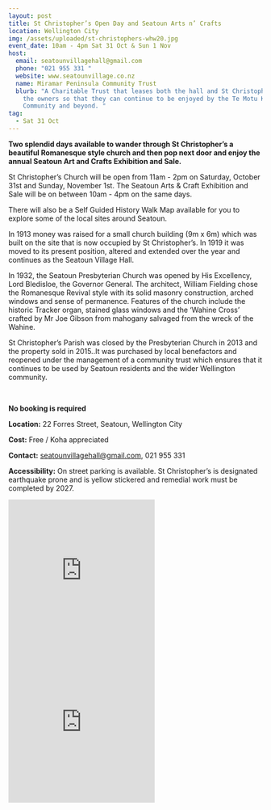 ```yaml
---
layout: post
title: St Christopher’s Open Day and Seatoun Arts n’ Crafts
location: Wellington City
img: /assets/uploaded/st-christophers-whw20.jpg
event_date: 10am - 4pm Sat 31 Oct & Sun 1 Nov
host:
  email: seatounvillagehall@gmail.com
  phone: "021 955 331 "
  website: www.seatounvillage.co.nz
  name: Miramar Peninsula Community Trust
  blurb: "A Charitable Trust that leases both the hall and St Christopher’s from
    the owners so that they can continue to be enjoyed by the Te Motu Kairangi
    Community and beyond. "
tag:
  - Sat 31 Oct
---
```

**Two splendid days available to wander through St Christopher’s a beautiful Romanesque style church and then pop next door and enjoy the annual Seatoun Art and Crafts Exhibition and Sale.**

St Christopher’s Church will be open from 11am - 2pm on Saturday, October 31st  and Sunday, November 1st. The Seatoun Arts & Craft Exhibition and Sale will be on between 10am - 4pm on the same days. 

There will also be a Self Guided History Walk Map available for you to explore some of the local sites around Seatoun.

In 1913 money was raised for a small church building (9m x 6m) which was built on the site that is now occupied by St Christopher’s. In 1919 it was moved to its present position, altered and extended over the year and continues as the Seatoun Village Hall. 

In 1932, the Seatoun Presbyterian Church was opened by His Excellency, Lord Bledisloe, the Governor General. The architect, William Fielding chose the Romanesque Revival style with its solid masonry construction, arched windows and sense of permanence. Features of the church include the historic Tracker organ, stained glass windows and the ‘Wahine Cross’ crafted by Mr Joe Gibson from mahogany salvaged from the wreck of the Wahine.

St Christopher’s Parish was closed by the Presbyterian Church in 2013 and the property sold in 2015..It was purchased by local benefactors and reopened under the management of a community trust which ensures that it continues to be used by Seatoun residents and the wider Wellington community.

<br>

**No booking is required**

**Location:** 22 Forres Street, Seatoun, Wellington City

**Cost:** Free / Koha appreciated 

**Contact:** seatounvillagehall@gmail.com, 021 955 331 

**Accessibility:** On street parking is available. St Christopher’s is designated earthquake prone and is yellow stickered and remedial work must be completed by 2027.

<!--EndFragment-->

<iframe src="https://www.facebook.com/plugins/page.php?href=https%3A%2F%2Fwww.facebook.com%2FSeatounMiramarPeninsulaCommunity%2F&tabs=header&width=290&height=300&small_header=true&adapt_container_width=true&hide_cover=false&show_facepile=true&appId" width="290" height="300" style="border:none;overflow:hidden" scrolling="no" frameborder="0" allowTransparency="true" allow="encrypted-media"></iframe>

<br>

<iframe src="https://www.facebook.com/plugins/page.php?href=https%3A%2F%2Fwww.facebook.com%2Fseatounartsandcrafts%2F&tabs=header&width=290&height=300&small_header=true&adapt_container_width=true&hide_cover=false&show_facepile=true&appId" width="290" height="300" style="border:none;overflow:hidden" scrolling="no" frameborder="0" allowTransparency="true" allow="encrypted-media"></iframe>